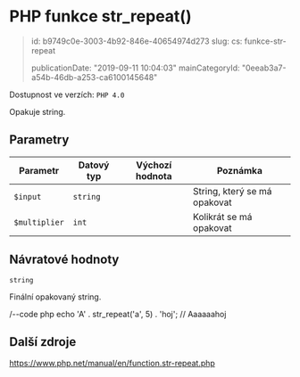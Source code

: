 PHP funkce str_repeat()
=======================

> id: b9749c0e-3003-4b92-846e-40654974d273
> slug:
> 	cs: funkce-str-repeat
>
> publicationDate: "2019-09-11 10:04:03"
> mainCategoryId: "0eeab3a7-a54b-46db-a253-ca6100145648"

Dostupnost ve verzích: `PHP 4.0`

Opakuje string.

Parametry
--------------

| Parametr | Datový typ | Výchozí hodnota | Poznámka |
|-----|-----|-----|-----|
| `$input` | `string` |  | String, který se má opakovat |
| `$multiplier` | `int` |  | Kolikrát se má opakovat |


Návratové hodnoty
----------------

`string`

Finální opakovaný string.

/--code php
echo 'A' . str_repeat('a', 5) . 'hoj'; // Aaaaaahoj

Další zdroje
------------

https://www.php.net/manual/en/function.str-repeat.php
